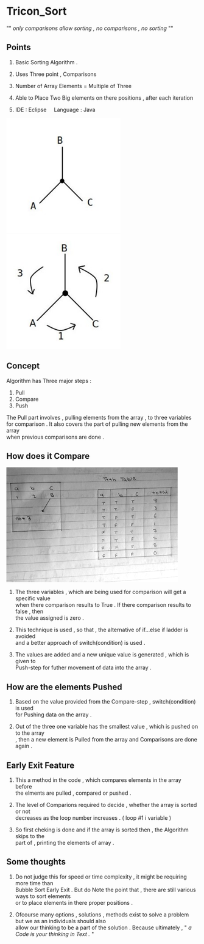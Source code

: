 # Tricon_Sort

"" <i> only comparisons allow sorting , no comparisons , no sorting </i>""

## Points

1) Basic Sorting Algorithm . 

2) Uses Three point , Comparisons

3) Number of Array Elements = Multiple of Three

4) Able to Place Two Big elements on there positions , after each iteration

5) IDE : Eclipse &nbsp; &nbsp; Language : Java

<img src="ScreenShots/one.jpg" height="300" width="300">
<img src="ScreenShots/two.jpg" height="300" width="300">

## Concept

Algorithm has Three major steps :

1) Pull
2) Compare
3) Push

The Pull part involves , pulling elements from the array , to three variables </br>
for comparison . It also covers the part of pulling new elements from the array  </br>
when previous comparisons are done .


## How does it Compare

<img src="ScreenShots/Compare Truth Table.jpg" height="300" width="450">

1) The three variables , which are being used for comparison will get a specific value </br>
     when there comparison results to True . If there comparison results to false , then </br>
     the value assigned is zero .

2) This technique is used , so that , the alternative of if...else if ladder is avoided </br>
   and a better approach of switch(condition) is used .

3) The values are added and a new unique value is generated , which is given to </br>
     Push-step for futher movement of data into the array .

## How are the elements Pushed

1) Based on the value provided from the Compare-step , switch(condition) is used </br>
     for Pushing data on the array . 

2) Out of the three one variable has the smallest value , which is pushed on to the array </br>
     , then a new element is Pulled from the array and Comparisons are done again .

## Early Exit Feature

1) This a method in the code , which compares elements in the array before </br>
     the elments are pulled , compared or pushed .

2) The level of Comparions required to decide , whether the array is sorted or not </br>
     decreases as the loop number increases . ( loop #1 i variable )

3) So first cheking is done and if the array is sorted then , the Algorithm skips to the </br>
     part of , printing the elements of array .

## Some thoughts

1) Do not judge this for speed or time complexity , it might be requiring more time than </br>
     Bubble Sort Early Exit . But do Note the point that , there are still various ways to sort elements </br>
     or to place elements in there proper positions .

2) Ofcourse many options , solutions , methods exist to solve a problem but we as an individuals should also</br>
     allow our thinking to be a part of the solution . Because ultimately , "<i> a Code is your thinking in Text .</i> "
